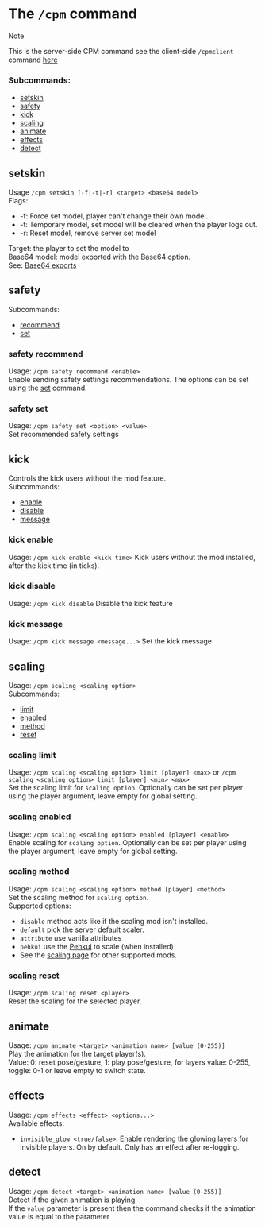 
<a name="the-cpm-command"/>

# The `/cpm` command

> [!NOTE]
> This is the server-side CPM command see the client-side `/cpmclient` command [here](https://github.com/tom5454/CustomPlayerModels/wiki/The--cpmclient-command)


<a name="subcommands"/>

### Subcommands:
* [setskin](#setskin)
* [safety](#safety)
* [kick](#kick)
* [scaling](#scaling)
* [animate](#animate)
* [effects](#effects)
* [detect](#detect)


<a name="setskin"/>

## setskin
Usage `/cpm setskin [-f|-t|-r] <target> <base64 model>`  
Flags:
* -f: Force set model, player can't change their own model.
* -t: Temporary model, set model will be cleared when the player logs out.
* -r: Reset model, remove server set model

Target: the player to set the model to  
Base64 model: model exported with the Base64 option.  
See: [Base64 exports](https://github.com/tom5454/CustomPlayerModels/wiki/Exporting#base64)


<a name="safety"/>

## safety
Subcommands:
* [recommend](#safety-recommend)
* [set](#safety-set)


<a name="safety-recommend"/>

### safety recommend
Usage: `/cpm safety recommend <enable>`  
Enable sending safety settings recommendations. The options can be set using the [set](#safety-set) command.


<a name="safety-set"/>

### safety set
Usage: `/cpm safety set <option> <value>`  
Set recommended safety settings


<a name="kick"/>

## kick
Controls the kick users without the mod feature.  
Subcommands:
* [enable](#kick-enable)
* [disable](#kick-disable)
* [message](#kick-message)


<a name="kick-enable"/>

### kick enable
Usage: `/cpm kick enable <kick time>`
Kick users without the mod installed, after the kick time (in ticks).


<a name="kick-disable"/>

### kick disable
Usage: `/cpm kick disable`
Disable the kick feature


<a name="kick-message"/>

### kick message
Usage: `/cpm kick message <message...>`
Set the kick message


<a name="scaling"/>

## scaling
Usage: `/cpm scaling <scaling option>`  
Subcommands:
* [limit](#scaling-limit)
* [enabled](#scaling-enabled)
* [method](#scaling-method)
* [reset](#scaling-reset)


<a name="scaling-limit"/>

### scaling limit
Usage: `/cpm scaling <scaling option> limit [player] <max>` or `/cpm scaling <scaling option> limit [player] <min> <max>`  
Set the scaling limit for `scaling option`. Optionally can be set per player using the player argument, leave empty for global setting.


<a name="scaling-enabled"/>

### scaling enabled
Usage: `/cpm scaling <scaling option> enabled [player] <enable>`  
Enable scaling for `scaling option`. Optionally can be set per player using the player argument, leave empty for global setting.


<a name="scaling-method"/>

### scaling method
Usage: `/cpm scaling <scaling option> method [player] <method>`  
Set the scaling method for `scaling option`.  
Supported options:
* `disable` method acts like if the scaling mod isn't installed.  
* `default` pick the server default scaler.  
* `attribute` use vanilla attributes
* `pehkui` use the [Pehkui](https://github.com/tom5454/CustomPlayerModels/wiki/Scaling#pehkui) to scale (when installed)
* See the [scaling page](https://github.com/tom5454/CustomPlayerModels/wiki/Scaling) for other supported mods.


<a name="scaling-reset"/>

### scaling reset
Usage: `/cpm scaling reset <player>`  
Reset the scaling for the selected player.


<a name="animate"/>

## animate
Usage: `/cpm animate <target> <animation name> [value (0-255)]`  
Play the animation for the target player(s).  
Value: 0: reset pose/gesture, 1: play pose/gesture, for layers value: 0-255, toggle: 0-1 or leave empty to switch state.


<a name="effects"/>

## effects
Usage: `/cpm effects <effect> <options...>`  
Available effects:  
- `invisible_glow <true/false>`: Enable rendering the glowing layers for invisible players. On by default. Only has an effect after re-logging.  


<a name="detect"/>

## detect
Usage: `/cpm detect <target> <animation name> [value (0-255)]`  
Detect if the given animation is playing  
If the `value` parameter is present then the command checks if the animation value is equal to the parameter  
